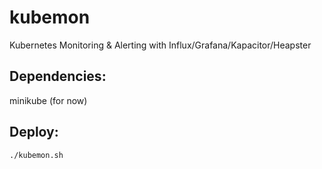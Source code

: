 # kubemon
Kubernetes Monitoring & Alerting with Influx/Grafana/Kapacitor/Heapster

## Dependencies:
minikube (for now)

## Deploy:

```
./kubemon.sh
```
